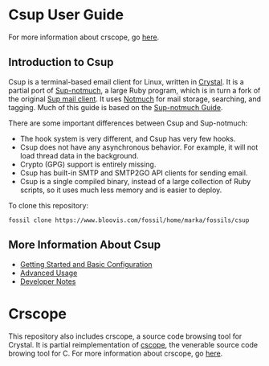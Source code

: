 # Csup User Guide

For more information about crscope, go [here](crscope.md).

## Introduction to Csup

Csup is a terminal-based email client for Linux,
written in [Crystal](https://crystal-lang.org/).  It is a partial port of
[Sup-notmuch](https://www.bloovis.com/fossil/home/marka/fossils/sup-notmuch/home), a large
Ruby program, which is in turn
a fork of the original [Sup mail client](https://github.com/sup-heliotrope/sup).
It uses [Notmuch](https://notmuchmail.org/) for mail storage, searching, and tagging.
Much of this guide is based on the [Sup-notmuch Guide](https://www.bloovis.com/supguide/).

There are some important differences between Csup and Sup-notmuch:

* The hook system is very different, and Csup has very few hooks.
* Csup does not have any asynchronous behavior.  For example, it will not load
thread data in the background.
* Crypto (GPG) support is entirely missing.
* Csup has built-in SMTP and SMTP2GO API clients for sending email.
* Csup is a single compiled binary, instead of a large collection of Ruby scripts, so it
uses much less memory and is easier to deploy.

To clone this repository:

```
fossil clone https://www.bloovis.com/fossil/home/marka/fossils/csup
```

## More Information About Csup

* [Getting Started and Basic Configuration](gettingstarted/index.md)
* [Advanced Usage](advancedusage/index.md)
* [Developer Notes](developernotes/index.md)

# Crscope

This repository also includes crscope, a source code browsing tool
for Crystal.  It is partial reimplementation of
[cscope](https://cscope.sourceforge.net/), the venerable source code browing tool for C.
For more information about crscope, go [here](crscope.md).
